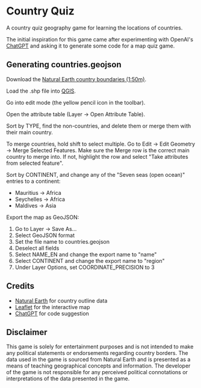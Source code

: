 # Country Quiz

A country quiz geography game for learning the locations of countries.

The initial inspiration for this game came after experimenting with OpenAI's [ChatGPT](https://openai.com/blog/chatgpt/) and asking it to generate some code for a map quiz game.

## Generating countries.geojson

Download the [Natural Earth country boundaries (1:50m)](https://www.naturalearthdata.com/downloads/50m-cultural-vectors/).

Load the .shp file into [QGIS](https://qgis.org/en/site/).

Go into edit mode (the yellow pencil icon in the toolbar).

Open the attribute table (Layer -> Open Attribute Table).

Sort by TYPE, find the non-countries, and delete them or merge them with their main country.

To merge countries, hold shift to select multiple. Go to Edit -> Edit Geometry -> Merge Selected Features. Make sure the Merge row is the correct main country to merge into. If not, highlight the row and select "Take attributes from selected feature".

Sort by CONTINENT, and change any of the "Seven seas (open ocean)" entries to a continent:

- Mauritius -> Africa
- Seychelles -> Africa
- Maldives -> Asia

Export the map as GeoJSON:

1. Go to Layer -> Save As...
2. Select GeoJSON format
3. Set the file name to countries.geojson
4. Deselect all fields
5. Select NAME_EN and change the export name to "name"
6. Select CONTINENT and change the export name to "region"
7. Under Layer Options, set COORDINATE_PRECISION to 3

## Credits

- [Natural Earth](https://www.naturalearthdata.com/) for country outline data
- [Leaflet](https://leafletjs.com/) for the interactive map
- [ChatGPT](https://openai.com/blog/chatgpt/) for code suggestion

## Disclaimer

This game is solely for entertainment purposes and is not intended to make any political statements or endorsements regarding country borders. The data used in the game is sourced from Natural Earth and is presented as a means of teaching geographical concepts and information. The developer of the game is not responsible for any perceived political connotations or interpretations of the data presented in the game.
